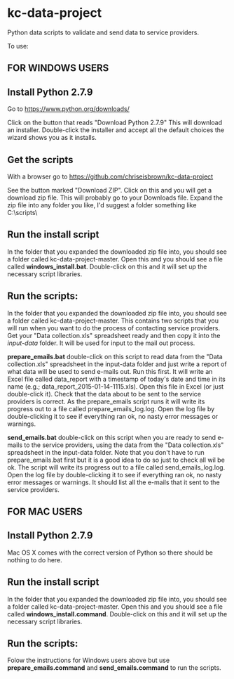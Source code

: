 kc-data-project
===============

Python data scripts to validate and send data to service providers.

To use:

FOR WINDOWS USERS
-----------------

Install Python 2.7.9
--------------------
Go to https://www.python.org/downloads/

Click on the button that reads "Download Python 2.7.9"
This will download an installer.  Double-click the installer and accept all the default choices the wizard shows you as it installs.

Get the scripts
---------------
With a browser go to https://github.com/chriseisbrown/kc-data-project

See the button marked "Download ZIP".  Click on this and you will get a download zip file.  This will probably go to your Downloads file.  Expand the zip file into any folder you like, I'd suggest a folder something like C:\scripts\

Run the install script
-----------------------------------------
In the folder that you expanded the downloaded zip file into, you should see a folder called kc-data-project-master.
Open this and you should see a file called <b>windows_install.bat</b>.  Double-click on this and it will set up the necessary script libraries.

Run the scripts:
----------------
In the folder that you expanded the downloaded zip file into, you should see a folder called kc-data-project-master.  This contains two scripts that you will run when you want to do the process of contacting service providers.  Get your "Data collection.xls" spreadsheet ready and then copy it into the <i>input-data</i> folder.  It will be used for input to the mail out process.

<b>prepare_emails.bat</b>      double-click on this script to read data from the "Data collection.xls" spreadsheet in the input-data folder and just write a report of what data will be used to send e-mails out.  Run this first.  It will write an Excel file called data_report with a timestamp of today's date and time in its name (e.g.; data_report_2015-01-14-1115.xls).  Open this file in Excel (or just double-click it).  Check that the data about to be sent to the service providers is correct.  As the prepare_emails script runs it will write its progress out to a file called prepare_emails_log.log.   Open the log file by double-clicking it to see if everything ran ok, no nasty error messages or warnings.

<b>send_emails.bat</b>      double-click on this script when you are ready to send e-mails to the service providers, using the data from the "Data collection.xls" spreadsheet in the input-data folder.  Note that you don't have to run prepare_emails.bat first but it is a good idea to do so just to check all wil be ok.  The script will write its progress out to a file called send_emails_log.log.  Open the log file by double-clicking it to see if everything ran ok, no nasty error messages or warnings.  It should list all the e-mails that it sent to the service providers.


FOR MAC USERS
-------------
Install Python 2.7.9
--------------------
Mac OS X comes with the correct version of Python so there should be nothing to do here.

Run the install script
-----------------------------------------
In the folder that you expanded the downloaded zip file into, you should see a folder called kc-data-project-master.
Open this and you should see a file called <b>windows_install.command</b>.  Double-click on this and it will set up the necessary script libraries.

Run the scripts:
----------------
Folow the instructions for Windows users above but use <b>prepare_emails.command</b> and <b>send_emails.command</b> to run the scripts.



